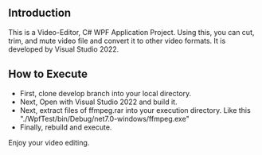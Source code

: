 ## Introduction
This is a Video-Editor, C# WPF Application Project.
Using this, you can cut, trim, and mute video file and convert it to other video formats.
It is developed by Visual Studio 2022.

## How to Execute
 - First, clone develop branch into your local directory.
 - Next, Open with Visual Studio 2022 and build it.
 - Next, extract files of ffmpeg.rar into your execution directory.
   Like this "./WpfTest/bin/Debug/net7.0-windows/ffmpeg.exe"
 - Finally, rebuild and execute.

Enjoy your video editing.
